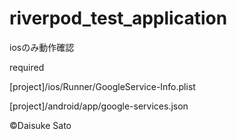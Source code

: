 # riverpod_test_application

iosのみ動作確認


required

[project]/ios/Runner/GoogleService-Info.plist

[project]/android/app/google-services.json

©Daisuke Sato
